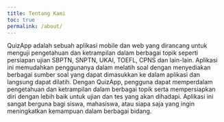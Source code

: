 ```yaml
---
title: Tentang Kami
toc: true
permalink: /about/
---
```


QuizApp adalah sebuah aplikasi mobile dan web yang dirancang untuk menguji pengetahuan dan ketrampilan dalam berbagai topik seperti persiapan ujian SBPTN, SNPTN, UKAI, TOEFL, CPNS dan lain-lain. Aplikasi ini memudahkan penggunanya dalam melatih soal dengan menyediakan berbagai sumber soal yang dapat dimasukkan ke dalam aplikasi dan langsung dapat dilatih.
Dengan QuizApp, pengguna dapat memperdalam pengetahuan dan ketrampilan dalam berbagai topik serta mempersiapkan diri dengan lebih baik untuk ujian dan tes yang akan dihadapi. Aplikasi ini sangat berguna bagi siswa, mahasiswa, atau siapa saja yang ingin meningkatkan kemampuan dalam berbagai bidang.
